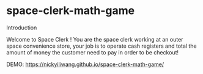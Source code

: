 # space-clerk-math-game

Introduction

Welcome to Space Clerk ! You are the space clerk working at an outer
space convenience store, your job is to operate cash registers and
total the amount of money the customer need to pay in order to be
checkout!

DEMO:
 https://nickyiliwang.github.io/space-clerk-math-game/
